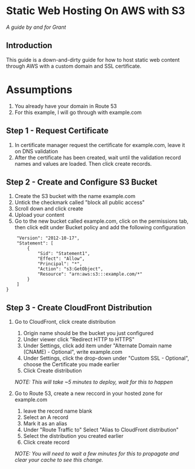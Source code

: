 # Static Web Hosting On AWS with S3

*A guide by and for Grant*

## Introduction



This guide is a down-and-dirty guide for how to host static web content through AWS with a custom domain and SSL certificate. 

# Assumptions

1. You already have your domain in Route 53
2. For this example, I will go through with example.com

## Step 1 - Request Certificate

1. In certificate manager request the certificate for example.com, leave it on DNS validation
2. After the certificate has been created, wait until the validation record names and values are loaded. Then click create records. 

## Step 2 - Create and Configure S3 Bucket

1. Create the S3 bucket with the name example.com
2. Untick the checkmark called "block all public access"
3. Scroll down and click create
4. Upload your content
5. Go to the new bucket called example.com, click on the permissions tab, then click edit under Bucket policy and add the following configuration

``` {
    "Version": "2012-10-17",
    "Statement": [
        {
            "Sid": "Statement1",
            "Effect": "Allow",
            "Principal": "*",
            "Action": "s3:GetObject",
            "Resource": "arn:aws:s3:::example.com/*"
        }
    ]
}
```

## Step 3 - Create CloudFront Distribution

1. Go to CloudFront, click create distribution

   1. Origin name should be the bucket you just configured
   2. Under viewer click "Redirect HTTP to HTTPS"
   3. Under Settings, click add item under "Alternate Domain name (CNAME) - Optional", write example.com
   4. Under Settings, click the drop-down under "Custom SSL - Optional", choose the Certificate you made earlier
   5. Click Create distribution

   *NOTE: This will take ~5 minutes to deploy, wait for this to happen*

2. Go to Route 53, create a new reccord in your hosted zone for example.com

   1. leave the record name blank
   2. Select an A record
   3. Mark it as an alias
   4. Under "Route Traffic to" Select "Alias to CloudFront distribution"
   5. Select the distribution you created earlier
   6. Click create record

   *NOTE: You will need to wait a few minutes for this to propagate and clear your cache to see this change.*